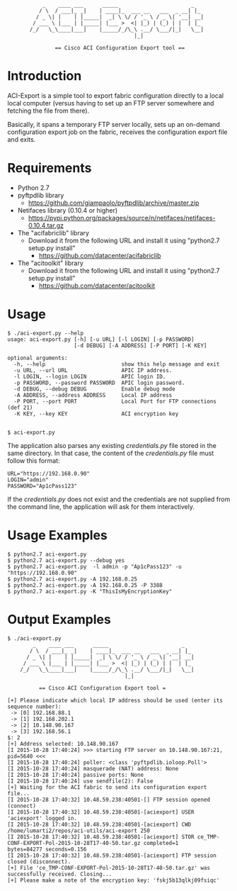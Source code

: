 
               _    ____ ___      _____                       _
              / \  / ___|_ _|    | ____|_  ___ __   ___  _ __| |_
             / _ \| |    | |_____|  _| \ \/ / '_ \ / _ \| '__| __|
            / ___ \ |___ | |_____| |___ >  <| |_) | (_) | |  | |_ 
           /_/   \_\____|___|    |_____/_/\_\ .__/ \___/|_|   \__|
                                            |_|

                   == Cisco ACI Configuration Export tool ==

Introduction
=============
ACI-Export is a simple tool to export fabric configuration directly to a local
local computer (versus having to set up an FTP server somewhere and fetching
the file from there). 

Basically, it spans a temporary FTP server locally, sets up an on-demand 
configuration export job on the fabric, receives the configuration export file
and exits.


Requirements
=============
- Python 2.7
- pyftpdlib library
  - https://github.com/giampaolo/pyftpdlib/archive/master.zip
- Netifaces library (0.10.4 or higher)
  - https://pypi.python.org/packages/source/n/netifaces/netifaces-0.10.4.tar.gz
- The "acifabriclib" library
  - Download it from the following URL and install it using "python2.7 setup.py install"
    - https://github.com/datacenter/acifabriclib
- The "acitoolkit" library
  - Download it from the following URL and install it using "python2.7 setup.py install"
    - https://github.com/datacenter/acitoolkit

Usage
=====

    $ ./aci-export.py --help
    usage: aci-export.py [-h] [-u URL] [-l LOGIN] [-p PASSWORD]
                         [-d DEBUG] [-A ADDRESS] [-P PORT] [-K KEY]
    
    optional arguments:
      -h, --help                        show this help message and exit
      -u URL, --url URL                 APIC IP address.
      -l LOGIN, --login LOGIN           APIC login ID.
      -p PASSWORD, --password PASSWORD  APIC login password.
      -d DEBUG, --debug DEBUG           Enable debug mode
      -A ADDRESS, --address ADDRESS     Local IP address
      -P PORT, --port PORT              Local Port for FTP connections (def 21)
      -K KEY, --key KEY                 ACI encryption key


    $ aci-export.py

The application also parses any existing *credentials.py* file stored in the
same directory. In that case, the content of the *credentials.py* file must 
follow this format:

    URL="https://192.168.0.90"
    LOGIN="admin"
    PASSWORD="Ap1cPass123"

If the *credentials.py* does not exist and the credentials are not supplied from
the command line, the application will ask for them interactively.

Usage Examples
==============
    $ python2.7 aci-export.py
    $ python2.7 aci-export.py --debug yes
    $ python2.7 aci-export.py  -l admin -p "Ap1cPass123" -u "https://192.168.0.90"
    $ python2.7 aci-export.py -A 192.168.0.25
    $ python2.7 aci-export.py -A 192.168.0.25 -P 3388
    $ python2.7 aci-export.py -K "ThisIsMyEncryptionKey"


Output Examples
===============
    $ ./aci-export.py
            _    ____ ___      _____                       _
           / \  / ___|_ _|    | ____|_  ___ __   ___  _ __| |_
          / _ \| |    | |_____|  _| \ \/ / '_ \ / _ \| '__| __|
         / ___ \ |___ | |_____| |___ >  <| |_) | (_) | |  | |_
        /_/   \_\____|___|    |_____/_/\_\ .__/ \___/|_|   \__|
                                         |_|
    
              == Cisco ACI Configuration Export tool =
    
    [+] Please indicate which local IP address should be used (enter its sequence number):
     -> [0] 192.168.88.1
     -> [1] 192.168.202.1
     -> [2] 10.148.90.167
     -> [3] 192.168.56.1
    $: 2
    [+] Address selected: 10.148.90.167
    [I 2015-10-28 17:40:24] >>> starting FTP server on 10.148.90.167:21, pid=5640 <<<
    [I 2015-10-28 17:40:24] poller: <class 'pyftpdlib.ioloop.Poll'>
    [I 2015-10-28 17:40:24] masquerade (NAT) address: None
    [I 2015-10-28 17:40:24] passive ports: None
    [I 2015-10-28 17:40:24] use sendfile(2): False
    [+] Waiting for the ACI fabric to send its configuration export file...
    [I 2015-10-28 17:40:32] 10.48.59.238:40501-[] FTP session opened (connect)
    [I 2015-10-28 17:40:32] 10.48.59.238:40501-[aciexport] USER 'aciexport' logged in.
    [I 2015-10-28 17:40:32] 10.48.59.238:40501-[aciexport] CWD /home/lumarti2/repos/aci-utils/aci-export 250
    [I 2015-10-28 17:40:32] 10.48.59.238:40501-[aciexport] STOR ce_TMP-CONF-EXPORT-Pol-2015-10-28T17-40-50.tar.gz completed=1 
    bytes=84277 seconds=0.156
    [I 2015-10-28 17:40:32] 10.48.59.238:40501-[aciexport] FTP session closed (disconnect).
    [+] File 'ce_TMP-CONF-EXPORT-Pol-2015-10-28T17-40-50.tar.gz' was successfully received. Closing...
    [+] Please make a note of the encryption key: 'fskj5b13qlkj09fsiqc'


